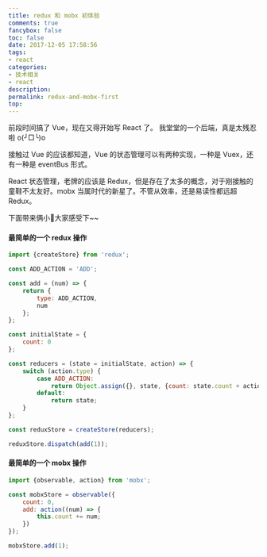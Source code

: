 ```yaml
---
title: redux 和 mobx 初体验
comments: true
fancybox: false
toc: false
date: 2017-12-05 17:58:56
tags:
- react
categories:
- 技术相关
- react
description:
permalink: redux-and-mobx-first
top:
---
```

前段时间搞了 Vue，现在又得开始写 React 了。 我堂堂的一个后端，真是太残忍啦 o(╯□╰)o

接触过 Vue 的应该都知道，Vue 的状态管理可以有两种实现，一种是 Vuex，还有一种是 eventBus 形式。

React 状态管理，老牌的应该是 Redux，但是存在了太多的概念，对于刚接触的童鞋不太友好。mobx 当属时代的新星了。不管从效率，还是易读性都远超 Redux。

下面带来俩小🌰大家感受下~~

<!--more-->

#### 最简单的一个 redux 操作

```js
import {createStore} from 'redux';

const ADD_ACTION = 'ADD';

const add = (num) => {
    return {
        type: ADD_ACTION,
        num
    };
};

const initialState = {
    count: 0
};

const reducers = (state = initialState, action) => {
    switch (action.type) {
        case ADD_ACTION:
            return Object.assign({}, state, {count: state.count + action.num});
        default:
            return state;
    }
};

const reduxStore = createStore(reducers);

reduxStore.dispatch(add(1));
```

#### 最简单的一个 mobx 操作

```js
import {observable, action} from 'mobx';

const mobxStore = observable({
    count: 0,
    add: action((num) => {
        this.count += num;
    })
});

mobxStore.add(1);
```

